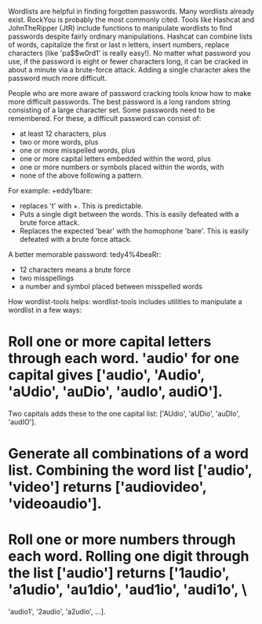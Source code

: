 Wordlists are helpful in finding forgotten passwords. Many wordlists already exist. RockYou is probably the most commonly cited.
Tools like Hashcat and JohnTheRipper (JtR) include functions to manipulate wordlists to find passwords despite fairly ordinary manipulations.
Hashcat can combine lists of words, capitalize the first or last n letters, insert numbers, replace characters (like 'pa$$w0rd1' is really easy!).
No matter what password you use, if the password is eight or fewer characters long, it can be cracked in about a minute via a brute-force attack.
Adding a single character akes the password much more difficult.

People who are more aware of password cracking tools know how to make more difficult passwords. The best password is a long random string consisting
of a large character set. Some passwords need to be remembered. For these, a difficult password can consist of:
* at least 12 characters, plus
* two or more words, plus
* one or more misspelled words, plus
* one or more capital letters embedded within the word, plus
* one or more numbers or symbols placed within the words, with
* none of the above following a pattern.

For example: +eddy1bare:
* replaces 't' with +. This is predictable.
* Puts a single digit between the words. This is easily defeated with a brute force attack.
* Replaces the expected 'bear' with the homophone 'bare'. This is easily defeated with a brute force attack.

A better memorable password: tedy4%4beaRr:
* 12 characters means a brute force
* two misspellings
* a number and symbol placed between misspelled words

How wordlist-tools helps:
wordlist-tools includes utilities to manipulate a wordlist in a few ways:
# Roll one or more capital letters through each word. 'audio' for one capital gives ['audio', 'Audio', 'aUdio', 'auDio', 'audIo', audiO'].
Two capitals adds these to the one capital list: ['AUdio', 'aUDio', 'auDIo', 'audIO'].
# Generate all combinations of a word list. Combining the word list ['audio', 'video'] returns ['audiovideo', 'videoaudio'].
# Roll one or more numbers through each word. Rolling one digit through the list ['audio'] returns ['1audio', 'a1udio', 'au1dio', 'aud1io', 'audi1o', \
'audio1', '2audio', 'a2udio', ...].
